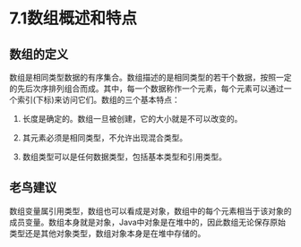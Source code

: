 # 7.1数组概述和特点

## 数组的定义

   数组是相同类型数据的有序集合。数组描述的是相同类型的若干个数据，按照一定的先后次序排列组合而成。其中，每一个数据称作一个元素，每个元素可以通过一个索引(下标)来访问它们。数组的三个基本特点：

1. 长度是确定的。数组一旦被创建，它的大小就是不可以改变的。

2. 其元素必须是相同类型，不允许出现混合类型。

3. 数组类型可以是任何数据类型，包括基本类型和引用类型。

## 老鸟建议

   数组变量属引用类型，数组也可以看成是对象，数组中的每个元素相当于该对象的成员变量。数组本身就是对象，Java中对象是在堆中的，因此数组无论保存原始类型还是其他对象类型，数组对象本身是在堆中存储的。